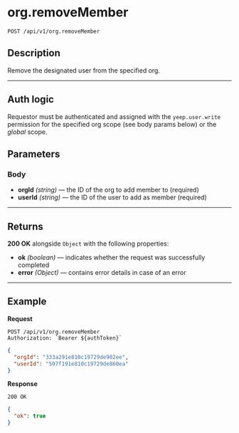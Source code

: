 # org.removeMember

`POST /api/v1/org.removeMember`

## Description

Remove the designated user from the specified org.

---

## Auth logic

Requestor must be authenticated and assigned with the `yeep.user.write` permission for the specified org scope (see body params below) or the _global_ scope.

## Parameters

### Body

- **orgId** _(string)_ — the ID of the org to add member to (required)
- **userId** _(string)_ — the ID of the user to add as member (required)

---

## Returns

**200 OK** alongside `Object` with the following properties:

- **ok** _(boolean)_ — indicates whether the request was successfully completed
- **error** _(Object)_ — contains error details in case of an error

---

## Example

**Request**

```
POST /api/v1/org.removeMember
Authorization: `Bearer ${authToken}`
```

```json
{
  "orgId": "333a291e810c19729de902ee",
  "userId": "507f191e810c19729de860ea"
}
```

**Response**

`200 OK`

```json
{
  "ok": true
}
```

